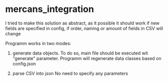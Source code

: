 # mercans_integration

I tried to make this solution as abstract, as it possible
it should work if new fields are specified in config, if order, naming or amount of fields in CSV will change

Programm works in two modes:
1) generate data objects. 
To do so, main file should be executed wit "generate" parameter. Programm will regenerate data classes based on config.json

2) parse CSV into json
No need to specify any parameters
